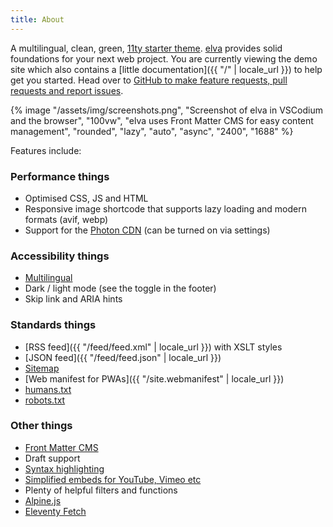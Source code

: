 ```yaml
---
title: About
---
```


A multilingual, clean, green, [11ty starter theme](https://www.11ty.dev/docs/starter/). [elva](https://github.com/scottsweb/elva) provides solid foundations for your next web project. You are currently viewing the demo site which also contains a [little documentation]({{ "/" | locale_url }}) to help get you started. Head over to [GitHub to make feature requests, pull requests and report issues](https://github.com/scottsweb/elva/issues).

{% image "/assets/img/screenshots.png", "Screenshot of elva in VSCodium and the browser", "100vw", "elva uses Front Matter CMS for easy content management", "rounded", "lazy", "auto", "async", "2400", "1688" %}

Features include:

### Performance things

* Optimised CSS, JS and HTML
* Responsive image shortcode that supports lazy loading and modern formats (avif, webp)
* Support for the [Photon CDN](https://developer.wordpress.com/docs/photon/) (can be turned on via settings)

### Accessibility things

* [Multilingual](https://www.11ty.dev/docs/plugins/i18n/)
* Dark / light mode (see the toggle in the footer)
* Skip link and ARIA hints

### Standards things

* [RSS feed]({{ "/feed/feed.xml" | locale_url }}) with XSLT styles
* [JSON feed]({{ "/feed/feed.json" | locale_url }})
* [Sitemap](/sitemap.xml)
* [Web manifest for PWAs]({{ "/site.webmanifest" | locale_url }})
* [humans.txt](/humans.txt) 
* [robots.txt](/robots.txt)

### Other things

* [Front Matter CMS](https://frontmatter.codes/)
* Draft support
* [Syntax highlighting](https://www.11ty.dev/docs/plugins/syntaxhighlight/)
* [Simplified embeds for YouTube, Vimeo etc](https://github.com/gfscott/eleventy-plugin-embed-everything)
* Plenty of helpful filters and functions
* [Alpine.js](https://alpinejs.dev/)
* [Eleventy Fetch](https://www.11ty.dev/docs/plugins/fetch/)